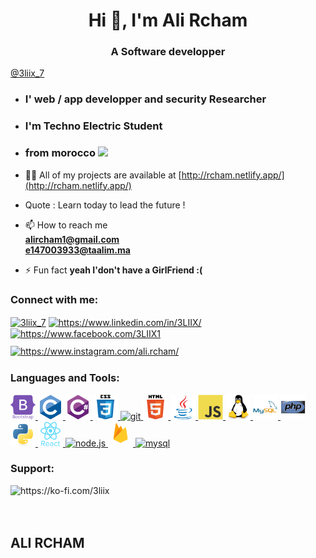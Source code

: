 <head>
<link rel="stylesheet" href="https://unicons.iconscout.com/release/v4.0.0/css/line.css">
</head>

<h1 align="center">Hi 👋, I'm Ali Rcham</h1>
<h3 align="center" class="heading"> A Software developper <i class="uil uil-brackets-curly"></i></h3>



<p align="left" class="twit"> <a href="https://twitter.com/3liix_7" target="blank"><i class="uil uil-twitter-alt"></i> @3liix_7</a>
</p>




- <h3>I' web / app developper and security Researcher <i class="uil uil-desktop"></i></h3>

- <h3>I'm Techno Electric Student <i class="uil uil-graduation-cap"></i></h3>

- <h3>from morocco <img src="https://cdn.cdnlogo.com/logos/m/58/morocco.svg" width="30"></h3>
- 👨‍💻 All of my projects are available at [http://rcham.netlify.app/](http://rcham.netlify.app/)

- Quote : Learn today to lead the future !

- 📫 How to reach me <br>**alircham1@gmail.com**  <br>  **e147003933@taalim.ma**



- ⚡ Fun fact **yeah I'don't have a GirlFriend :(**

<h3 align="left">Connect with me:</h3>
<p align="left">
    <a href="https://twitter.com/3liix_7" target="blank"><img align="center"
            src="https://raw.githubusercontent.com/rahuldkjain/github-profile-readme-generator/master/src/images/icons/Social/twitter.svg"
            alt="3liix_7" height="30" width="40" /></a>
    <a href="https://www.linkedin.com/in/3LIIX/" target="blank"><img align="center"
            src="https://raw.githubusercontent.com/rahuldkjain/github-profile-readme-generator/master/src/images/icons/Social/linked-in-alt.svg"
            alt="https://www.linkedin.com/in/3LIIX/" height="30" width="40" /></a>
    <a href="https://www.facebook.com/3LIIX1" target="blank"><img align="center"
            src="https://raw.githubusercontent.com/rahuldkjain/github-profile-readme-generator/master/src/images/icons/Social/facebook.svg"
            alt="https://www.facebook.com/3LIIX1" height="30" width="40" /></a>
    <a href="https://www.instagram.com/ali.rcham/" target="blank"><img align="center"
            src="https://raw.githubusercontent.com/rahuldkjain/github-profile-readme-generator/master/src/images/icons/Social/instagram.svg"
            alt="https://www.instagram.com/ali.rcham/" height="30" width="40" /></a>
    <a style="font-size: 1.7em;" href="https://t.me/rcham7/" target="blank"><i class="uil uil-telegram-alt" ></i></a>
</p>

<h3 align="left">Languages and Tools:</h3>
<p align="left">  <a href="https://getbootstrap.com" target="_blank"
        rel="noreferrer"> <img
            src="https://raw.githubusercontent.com/devicons/devicon/master/icons/bootstrap/bootstrap-plain-wordmark.svg"
            alt="bootstrap" width="40" height="40" /> </a> <a href="https://www.cprogramming.com/" target="_blank"
        rel="noreferrer"> <img src="https://raw.githubusercontent.com/devicons/devicon/master/icons/c/c-original.svg"
            alt="c" width="40" height="40" /> </a>   <a href="https://www.w3schools.com/cs/" target="_blank"
        rel="noreferrer"> <img
            src="https://raw.githubusercontent.com/devicons/devicon/master/icons/csharp/csharp-original.svg"
            alt="csharp" width="40" height="40" /> </a> <a href="https://www.w3schools.com/css/" target="_blank"
        rel="noreferrer"> <img
            src="https://raw.githubusercontent.com/devicons/devicon/master/icons/css3/css3-original-wordmark.svg"
            alt="css3" width="40" height="40" /> </a> 
     <a href="https://git-scm.com/" target="_blank" rel="noreferrer"> <img
            src="https://www.vectorlogo.zone/logos/git-scm/git-scm-icon.svg" alt="git" width="40" height="40" /> </a> <a
        href="https://www.w3.org/html/" target="_blank" rel="noreferrer"> <img
            src="https://raw.githubusercontent.com/devicons/devicon/master/icons/html5/html5-original-wordmark.svg"
            alt="html5" width="40" height="40" /> </a> <a href="https://www.java.com" target="_blank" rel="noreferrer">
        <img src="https://raw.githubusercontent.com/devicons/devicon/master/icons/java/java-original.svg" alt="java"
            width="40" height="40" /> </a> <a href="https://developer.mozilla.org/en-US/docs/Web/JavaScript"
        target="_blank" rel="noreferrer"> <img
            src="https://raw.githubusercontent.com/devicons/devicon/master/icons/javascript/javascript-original.svg"
            alt="javascript" width="40" height="40" /> </a> <a href="https://www.linux.org/" target="_blank"
        rel="noreferrer"> <img
            src="https://raw.githubusercontent.com/devicons/devicon/master/icons/linux/linux-original.svg" alt="linux"
            width="40" height="40" /> </a> <a href="https://www.mysql.com/" target="_blank" rel="noreferrer"> <img
            src="https://raw.githubusercontent.com/devicons/devicon/master/icons/mysql/mysql-original-wordmark.svg"
            alt="mysql" width="40" height="40" /> </a> <a href="https://www.php.net" target="_blank" rel="noreferrer">
        <img src="https://raw.githubusercontent.com/devicons/devicon/master/icons/php/php-original.svg" alt="php"
            width="40" height="40" /> </a> <a href="https://www.python.org" target="_blank" rel="noreferrer"> <img
            src="https://raw.githubusercontent.com/devicons/devicon/master/icons/python/python-original.svg"
            alt="python" width="40" height="40" /> </a> <a href="https://reactjs.org/" target="_blank" rel="noreferrer">
        <img src="https://raw.githubusercontent.com/devicons/devicon/master/icons/react/react-original-wordmark.svg"
            alt="react" width="40" height="40" /> </a> <a href="https://nodejs.org/" target="_blank" rel="noreferrer">
        <img src="https://upload.wikimedia.org/wikipedia/commons/d/d9/Node.js_logo.svg" alt="node.js" width="40" height="40" />  </a> <a href="https://firebase.google.com/" target="_blank" rel="noreferrer">
        <svg xmlns="http://www.w3.org/2000/svg" xmlns:xlink="http://www.w3.org/1999/xlink" width="40" zoomAndPan="magnify" viewBox="0 0 30 30.000001" height="40" preserveAspectRatio="xMidYMid meet" version="1.0"><defs><clipPath id="id1"><path d="M 6.371094 2 L 19 2 L 19 22 L 6.371094 22 Z M 6.371094 2 " clip-rule="nonzero"/></clipPath><clipPath id="id2"><path d="M 6.371094 8 L 17 8 L 17 22 L 6.371094 22 Z M 6.371094 8 " clip-rule="nonzero"/></clipPath><clipPath id="id3"><path d="M 6.371094 6 L 23.789062 6 L 23.789062 25.8125 L 6.371094 25.8125 Z M 6.371094 6 " clip-rule="nonzero"/></clipPath></defs><g clip-path="url(#id1)"><path fill="rgb(100%, 62.748718%, 0%)" d="M 15.628906 5.648438 C 15.417969 5.246094 14.832031 5.246094 14.625 5.648438 L 13.34375 8.003906 L 10.398438 2.445312 C 10.144531 1.980469 9.421875 2.097656 9.335938 2.617188 L 6.371094 21.3125 L 18.480469 11.070312 Z M 15.628906 5.648438 " fill-opacity="1" fill-rule="nonzero"/></g><g clip-path="url(#id2)"><path fill="rgb(96.078491%, 49.798584%, 9.01947%)" d="M 16.054688 13.121094 L 13.34375 8.003906 L 6.371094 21.3125 Z M 16.054688 13.121094 " fill-opacity="1" fill-rule="nonzero"/></g><g clip-path="url(#id3)"><path fill="rgb(100%, 79.219055%, 15.689087%)" d="M 21.535156 7.390625 C 21.464844 6.964844 20.929688 6.792969 20.613281 7.101562 L 6.371094 21.316406 L 14.253906 25.367188 C 14.753906 25.640625 15.359375 25.640625 15.859375 25.367188 L 23.789062 21.316406 Z M 21.535156 7.390625 " fill-opacity="1" fill-rule="nonzero"/></g></svg> </a>
        <a href="https://www.mysql.com/" target="_blank" rel="noreferrer"> <img
            src="https://upload.wikimedia.org/wikipedia/commons/4/4f/Microsoft_Office_2013-2019_logo_and_wordmark.svg"
            alt="mysql" width="40" height="40" /> </a>
            
</p>

<h3 align="left">Support:</h3>
<p>
    <a
        href="https://ko-fi.com/3liix"> <img align="left"
            src="https://cdn.ko-fi.com/cdn/kofi3.png?v=3" height="50" width="210"
            alt="https://ko-fi.com/3liix" /></a></p><br><br><br>


<footer>
<h2><i class="uil uil-copyright"></i>ALI RCHAM</h2>
</footer>
